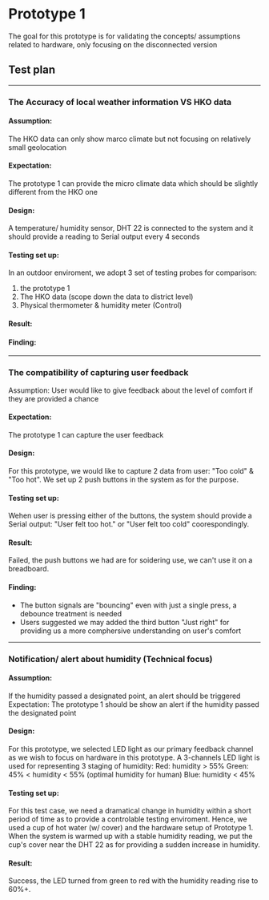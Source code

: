 # Prototype 1

The goal for this prototype is for validating the concepts/ assumptions related to hardware, only focusing on the disconnected version

## Test plan
---
### The Accuracy of local weather information VS HKO data
#### Assumption: 
The HKO data can only show marco climate but not focusing on relatively small geolocation
#### Expectation: 
The prototype 1 can provide the micro climate data which should be slightly different from the HKO one
#### Design:
A temperature/ humidity sensor, DHT 22 is connected to the system and it should provide a reading to Serial output every 4 seconds
#### Testing set up:
In an outdoor enviroment, we adopt 3 set of testing probes for comparison:
1. the prototype 1
2. The HKO data (scope down the data to district level)
3. Physical thermometer & humidity meter (Control)

#### Result:

#### Finding:
---
### The compatibility of capturing user feedback 
Assumption: User would like to give feedback about the level of comfort if they are provided a chance
#### Expectation: 
The prototype 1 can capture the user feedback

#### Design: 
For this prototype, we would like to capture 2 data from user: "Too cold" & "Too hot". We set up 2 push buttons in the system as for the purpose.

#### Testing set up:
Wehen user is pressing either of the buttons, the system should provide a Serial output: "User felt too hot." or "User felt too cold" coorespondingly.

#### Result:
Failed, the push buttons we had are for soidering use, we can't use it on a breadboard.

#### Finding:

- The button signals are "bouncing" even with just a single press, a debounce treatment is needed 
- Users suggested we may added the third button "Just right" for providing us a more comphersive understanding on user's comfort

---
### Notification/ alert about humidity (Technical focus)
#### Assumption: 
If the humidity passed a designated point, an alert should be triggered
Expectation: The prototype 1 should be show an alert if the humidity passed the designated point

#### Design:
For this prototype, we selected LED light as our primary feedback channel as we wish to focus on hardware in this prototype. A 3-channels LED light is used for representing 3 staging of humidity:
Red: humidity > 55% 
Green: 45% < humidity < 55% (optimal humidity for human)
Blue: humidity < 45%

#### Testing set up:
For this test case, we need a dramatical change in humidity within a short period of time as to provide a controlable testing enviroment. Hence, we used a cup of hot water (w/ cover) and the hardware setup of Prototype 1. When the system is warmed up with a stable humidity reading, we put the cup's cover near the DHT 22 as for providing a sudden increase in humidity.

#### Result:
Success, the LED turned from green to red with the humidity reading rise to 60%+.
